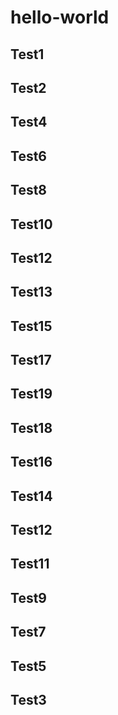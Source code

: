 # hello-world
## Test1
## Test2
## Test4
## Test6
## Test8
## Test10
## Test12
## Test13
## Test15
## Test17
## Test19
## Test18
## Test16
## Test14
## Test12
## Test11
## Test9
## Test7
## Test5
## Test3
